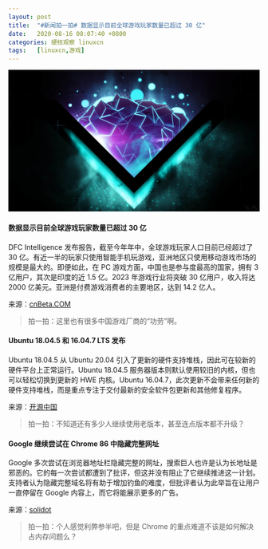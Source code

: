 ```yaml
---
layout: post
title:	"#新闻拍一拍# 数据显示目前全球游戏玩家数量已超过 30 亿"
date:	2020-08-16 08:07:40 +0800 
categories:	硬核观察 linuxcn 
tags:	[linuxcn,游戏]
---
```



![](/Asserts/Images/album/202008/16/080730ccqa5jajhcrqpp8z.jpg)


#### 数据显示目前全球游戏玩家数量已超过 30 亿


DFC Intelligence 发布报告，截至今年年中，全球游戏玩家人口目前已经超过了 30 亿。有近一半的玩家只使用智能手机玩游戏，亚洲地区只使用移动游戏市场的规模是最大的。即便如此，在 PC 游戏方面，中国也是参与度最高的国家，拥有 3 亿用户，其次是印度的近 1.5 亿。2023 年游戏行业将突破 30 亿用户，收入将达 2000 亿美元。亚洲是付费游戏消费者的主要地区，达到 14.2 亿人。


来源：[cnBeta.COM](https://hot.cnbeta.com/articles/game/1016127.htm)



> 
> 拍一拍：这里也有很多中国游戏厂商的“功劳”啊。
> 
> 
> 


#### Ubuntu 18.04.5 和 16.04.7 LTS 发布


Ubuntu 18.04.5 从 Ubuntu 20.04 引入了更新的硬件支持堆栈，因此可在较新的硬件平台上正常运行。Ubuntu 18.04.5 服务器版本则默认使用较旧的内核，但也可以轻松切换到更新的 HWE 内核。Ubuntu 16.04.7，此次更新不会带来任何新的硬件支持堆栈，而是重点专注于交付最新的安全软件包更新和其他修复程序。


来源：[开源中国](https://www.oschina.net/news/117937/ubuntu-18-04-5-n-16-04-7-released)



> 
> 拍一拍：不知道还有多少人继续使用老版本，甚至连点版本都不升级？
> 
> 
> 


#### Google 继续尝试在 Chrome 86 中隐藏完整网址


Google 多次尝试在浏览器地址栏隐藏完整的网址，搜索巨人也许是认为长地址是邪恶的。它的每一次尝试都遭到了批评，但这并没有阻止了它继续推进这一计划。支持者认为隐藏完整域名将有助于增加钓鱼的难度，但批评者认为此举旨在让用户一直停留在 Google 内容上，而它将能展示更多的广告。


来源：[solidot](https://www.solidot.org/story?sid=65253)



> 
> 拍一拍：个人感觉利弊参半吧，但是 Chrome 的重点难道不该是如何解决占内存问题么？
> 
> 
>
